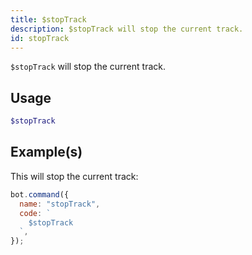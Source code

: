 ```yaml
---
title: $stopTrack
description: $stopTrack will stop the current track.
id: stopTrack
---
```


`$stopTrack` will stop the current track.

## Usage

```php
$stopTrack
```

## Example(s)

This will stop the current track:

```javascript
bot.command({
  name: "stopTrack",
  code: `
    $stopTrack
  `,
});
```

